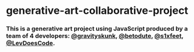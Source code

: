 # generative-art-collaborative-project
### This is a generative art project using JavaScript produced by a team of 4 developers: [@gravityskunk](https://github.com/gravityskunk), [@betodute](https://github.com/betodute), [@s1xfeet](https://github.com/s1xfeet), [@LevDoesCode](https://github.com/LevDoesCode). 
